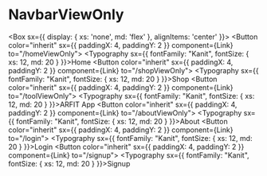 # NavbarViewOnly

 <Box sx={{ display: { xs: 'none', md: 'flex' }, alignItems: 'center' }}>
                  <Button color="inherit" sx={{ paddingX: 4, paddingY: 2 }} component={Link} to="/homeViewOnly">
                    <Typography sx={{ fontFamily: "Kanit", fontSize: { xs: 12, md: 20 } }}>Home</Typography>
                  </Button>
                  <Button color="inherit" sx={{ paddingX: 4, paddingY: 2 }} component={Link} to="/shopViewOnly">
                    <Typography sx={{ fontFamily: "Kanit", fontSize: { xs: 12, md: 20 } }}>Shop</Typography>
                  </Button>
                  <Button color="inherit" sx={{ paddingX: 4, paddingY: 2 }} component={Link} to="/toolViewOnly">
                    <Typography sx={{ fontFamily: "Kanit", fontSize: { xs: 12, md: 20 } }}>ARFIT App</Typography>
                  </Button>
                  <Button color="inherit" sx={{ paddingX: 4, paddingY: 2 }} component={Link} to="/aboutViewOnly">
                    <Typography sx={{ fontFamily: "Kanit", fontSize: { xs: 12, md: 20 } }}>About</Typography>
                  </Button>
                  <Button color="inherit" sx={{ paddingX: 4, paddingY: 2 }} component={Link} to="/login">
                    <Typography sx={{ fontFamily: "Kanit", fontSize: { xs: 12, md: 20 } }}>Login</Typography>
                  </Button>
                  <Button color="inherit" sx={{ paddingX: 4, paddingY: 2 }} component={Link} to="/signup">
                    <Typography sx={{ fontFamily: "Kanit", fontSize: { xs: 12, md: 20 } }}>Signup</Typography>
                  </Button>
                </Box>